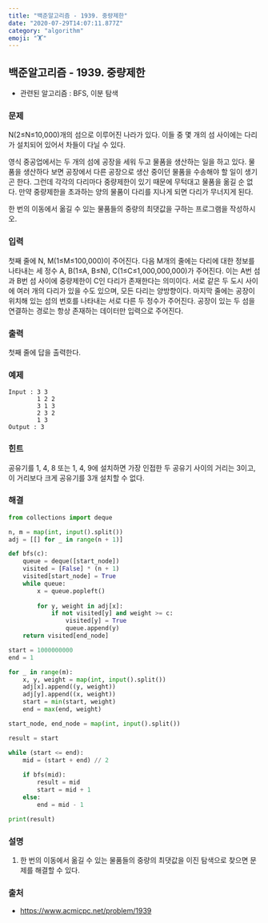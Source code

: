 ```yaml
---
title: "백준알고리즘 - 1939. 중량제한"
date: "2020-07-29T14:07:11.877Z"
category: "algorithm"
emoji: "🏋️"
---
```


## 백준알고리즘 - 1939. 중량제한

- 관련된 알고리즘 : BFS, 이분 탐색

### 문제

N(2≤N≤10,000)개의 섬으로 이루어진 나라가 있다. 이들 중 몇 개의 섬 사이에는 다리가 설치되어 있어서 차들이 다닐 수 있다.

영식 중공업에서는 두 개의 섬에 공장을 세워 두고 물품을 생산하는 일을 하고 있다. 물품을 생산하다 보면 공장에서 다른 공장으로 생산 중이던 물품을 수송해야 할 일이 생기곤 한다. 그런데 각각의 다리마다 중량제한이 있기 때문에 무턱대고 물품을 옮길 순 없다. 만약 중량제한을 초과하는 양의 물품이 다리를 지나게 되면 다리가 무너지게 된다.

한 번의 이동에서 옮길 수 있는 물품들의 중량의 최댓값을 구하는 프로그램을 작성하시오.

### 입력

첫째 줄에 N, M(1≤M≤100,000)이 주어진다. 다음 M개의 줄에는 다리에 대한 정보를 나타내는 세 정수 A, B(1≤A, B≤N), C(1≤C≤1,000,000,000)가 주어진다. 이는 A번 섬과 B번 섬 사이에 중량제한이 C인 다리가 존재한다는 의미이다. 서로 같은 두 도시 사이에 여러 개의 다리가 있을 수도 있으며, 모든 다리는 양방향이다. 마지막 줄에는 공장이 위치해 있는 섬의 번호를 나타내는 서로 다른 두 정수가 주어진다. 공장이 있는 두 섬을 연결하는 경로는 항상 존재하는 데이터만 입력으로 주어진다.

### 출력

첫째 줄에 답을 출력한다.

### 예제

```
Input : 3 3
        1 2 2
        3 1 3
        2 3 2
        1 3
Output : 3
```

### 힌트

공유기를 1, 4, 8 또는 1, 4, 9에 설치하면 가장 인접한 두 공유기 사이의 거리는 3이고, 이 거리보다 크게 공유기를 3개 설치할 수 없다.

### 해결

```python
from collections import deque

n, m = map(int, input().split())
adj = [[] for _ in range(n + 1)]

def bfs(c):
    queue = deque([start_node])
    visited = [False] * (n + 1)
    visited[start_node] = True
    while queue:
        x = queue.popleft()
        
        for y, weight in adj[x]:
            if not visited[y] and weight >= c:
                visited[y] = True
                queue.append(y)
    return visited[end_node]

start = 1000000000
end = 1

for _ in range(m):
    x, y, weight = map(int, input().split())
    adj[x].append((y, weight))
    adj[y].append((x, weight))
    start = min(start, weight)
    end = max(end, weight)

start_node, end_node = map(int, input().split())

result = start

while (start <= end):
    mid = (start + end) // 2
    
    if bfs(mid):
        result = mid
        start = mid + 1
    else:
        end = mid - 1

print(result)
```

### 설명

1. 한 번의 이동에서 옮길 수 있는 물품들의 중량의 최댓값을 이진 탐색으로 찾으면 문제를 해결할 수 있다.

### 출처

- https://www.acmicpc.net/problem/1939
